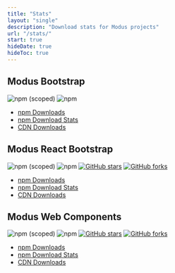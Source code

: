 ```yaml
---
title: "Stats"
layout: "single"
description: "Download stats for Modus projects"
url: "/stats/"
start: true
hideDate: true
hideToc: true
---
```


## Modus Bootstrap

<img alt="npm (scoped)" class="mb-2 mr-2" src="https://img.shields.io/npm/v/@trimbleinc/modus-bootstrap">
<img alt="npm" class="mb-2 mr-2" src="https://img.shields.io/npm/dm/@trimbleinc/modus-bootstrap">

- [npm Downloads](https://www.npmjs.com/package/@trimbleinc/modus-bootstrap)
- [npm Download Stats](https://npm-stat.com/charts.html?package=%40trimbleinc%2Fmodus-bootstrap&from=2021-01-01&to=2022-02-06)
- [CDN Downloads](https://www.jsdelivr.com/package/npm/@trimbleinc/modus-bootstrap)

## Modus React Bootstrap

<img alt="npm (scoped)" class="mb-2 mr-2" src="https://img.shields.io/npm/v/@trimbleinc/modus-react-bootstrap">
<img alt="npm" class="mb-2 mr-2" src="https://img.shields.io/npm/dm/@trimbleinc/modus-react-bootstrap">
<a href="https://github.com/trimble-oss/modus-react-bootstrap/stargazers"><img alt="GitHub stars" class="mb-2 mr-2"src="https://img.shields.io/github/stars/trimble-oss/modus-react-bootstrap"></a>
<a href="https://github.com/trimble-oss/modus-react-bootstrap/forks"><img alt="GitHub forks" class="mb-2 mr-2"src="https://img.shields.io/github/forks/trimble-oss/modus-react-bootstrap"></a>

- [npm Downloads](https://www.npmjs.com/package/@trimbleinc/modus-react-bootstrap)
- [npm Download Stats](https://npm-stat.com/charts.html?package=%40trimbleinc%2Fmodus-react-bootstrap&from=2021-11-01&to=2022-02-06)
- [CDN Downloads](https://www.jsdelivr.com/package/npm/@trimbleinc/modus-react-bootstrap)

## Modus Web Components

<img alt="npm (scoped)" class="mb-2 mr-2" src="https://img.shields.io/npm/v/@trimble-oss/modus-web-components">
<img alt="npm" class="mb-2 mr-2" src="https://img.shields.io/npm/dm/@trimble-oss/modus-web-components">
<a href="https://github.com/trimble-oss/modus-web-components/stargazers"><img alt="GitHub stars" class="mb-2 mr-2" src="https://img.shields.io/github/stars/trimble-oss/modus-web-components"></a>
<a href="https://github.com/trimble-oss/modus-web-components/forks"><img alt="GitHub forks" class="mb-2 mr-2" src="https://img.shields.io/github/forks/trimble-oss/modus-web-components"></a>

- [npm Downloads](https://www.npmjs.com/package/@trimble-oss/modus-web-components)
- [npm Download Stats](https://npm-stat.com/charts.html?package=%40trimble-oss%2Fmodus-web-components&from=2021-11-01&to=2022-02-06)
- [CDN Downloads](https://www.jsdelivr.com/package/npm/@trimble-oss/modus-web-components)

<style>
a[href^="https://github.com"]::after {
  display: none !important;
  width: 0 !important;
}
</style>
